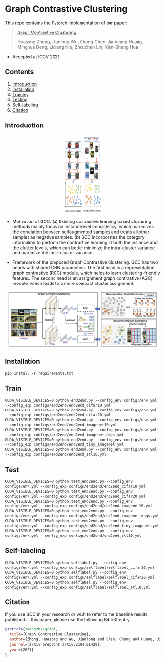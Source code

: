 # Graph Contrastive Clustering

This repo contains the Pytorch implementation of our paper:
> [Graph Contrastive Clustering](https://arxiv.org/abs/2104.01429)
>
> Huasong Zhong, Jianlong Wu, Chong Chen, Jianqiang Huang, 
> Minghua Deng, Liqiang Nie, Zhouchen Lin, Xian-Sheng Hua
- Accepted at ICCV 2021.


## Contents

1. [Introduction](#introduction)
0. [Installation](#installation)
0. [Training](#train)
0. [Testing](#test)
0. [Self-labeling](#self-labeling)
0. [Citation](#citation)

## Introduction

<p align="center" >
    <img src="images/pre.jpg" width="128" height="256" />

- Motivation of GCC. (a) Existing contrastive
learning based clustering methods mainly focus on instancelevel consistency, which maximizes the correlation between selfaugmented samples and treats all other samples as negative samples. (b) GCC incorporates the category information to perform
the contrastive learning at both the instance and the cluster levels,
which can better minimize the intra-cluster variance and maximize
the inter-cluster variance.

-  Framework of the proposed Graph Contrastive Clustering. GCC has two heads with shared CNN parameters. The first head is a
representation graph contrastive (RGC) module, which helps to learn clustering-friendly features. The second head is an assignment graph
contrastive (AGC) module, which leads to a more compact cluster assignment.

<p align="center">
    <img src="images/main.jpg" />

## Installation
```shell
pip install -r requirements.txt
```

## Train
```shell
CUDA_VISIBLE_DEVICES=0 python end2end.py --config_env configs/env.yml --config_exp configs/end2end/end2end_cifar10.yml
CUDA_VISIBLE_DEVICES=0 python end2end.py --config_env configs/env.yml --config_exp configs/end2end/end2end_cifar20.yml
CUDA_VISIBLE_DEVICES=0 python end2end.py --config_env configs/env.yml --config_exp configs/end2end/end2end_imagenet10.yml
CUDA_VISIBLE_DEVICES=0 python end2end.py --config_env configs/env.yml --config_exp configs/end2end/end2end_imagenet_dogs.yml
CUDA_VISIBLE_DEVICES=0 python end2end.py --config_env configs/env.yml --config_exp configs/end2end/end2end_tiny_imagenet.yml
CUDA_VISIBLE_DEVICES=0 python end2end.py --config_env configs/env.yml --config_exp configs/end2end/end2end_stl10.yml
```

## Test
```shell
CUDA_VISIBLE_DEVICES=0 python test_end2end.py --config_env configs/env.yml --config_exp configs/end2end/end2end_cifar10.yml
CUDA_VISIBLE_DEVICES=0 python test_end2end.py --config_env configs/env.yml --config_exp configs/end2end/end2end_cifar20.yml
CUDA_VISIBLE_DEVICES=0 python test_end2end.py --config_env configs/env.yml --config_exp configs/end2end/end2end_imagenet10.yml
CUDA_VISIBLE_DEVICES=0 python test_end2end.py --config_env configs/env.yml --config_exp configs/end2end/end2end_imagenet_dogs.yml
CUDA_VISIBLE_DEVICES=0 python test_end2end.py --config_env configs/env.yml --config_exp configs/end2end/end2end_tiny_imagenet.yml
CUDA_VISIBLE_DEVICES=0 python test_end2end.py --config_env configs/env.yml --config_exp configs/end2end/end2end_stl10.yml
```

## Self-labeling
```shell
CUDA_VISIBLE_DEVICES=0 python selflabel.py --config_env configs/env.yml --config_exp configs/selflabel/selflabel_cifar10.yml
CUDA_VISIBLE_DEVICES=0 python selflabel.py --config_env configs/env.yml --config_exp configs/selflabel/selflabel_cifar20.yml
CUDA_VISIBLE_DEVICES=0 python selflabel.py --config_env configs/env.yml --config_exp configs/selflabel/selflabel_stl10.yml
```

## Citation 

If you use GCC in your research or wish to refer to the baseline results published in this paper, please use the following BibTeX entry.

```bibtex
@article{zhong2021graph,
  title={Graph Contrastive Clustering},
  author={Zhong, Huasong and Wu, Jianlong and Chen, Chong and Huang, Jianqiang and Deng, Minghua and Nie, Liqiang and Lin, Zhouchen and Hua, Xian-Sheng},
  journal={arXiv preprint arXiv:2104.01429},
  year={2021}
}
```
